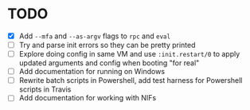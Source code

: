 # TODO

- [x] Add `--mfa` and `--as-argv` flags to `rpc` and `eval`
- [ ] Try and parse init errors so they can be pretty printed
- [ ] Explore doing config in same VM and use `:init.restart/0` to apply updated
      arguments and config when booting "for real"
- [ ] Add documentation for running on Windows
- [ ] Rewrite batch scripts in Powershell, add test harness for Powershell
      scripts in Travis
- [ ] Add documentation for working with NIFs
